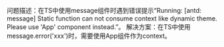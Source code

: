 问题描述：在TS中使用message组件时遇到错误提示“Running: [antd: message] Static function can not consume context like dynamic theme. Please use 'App' component instead.”。
解决方案：在TS中使用message.error('xxx')时，需要使用App组件作为context。

